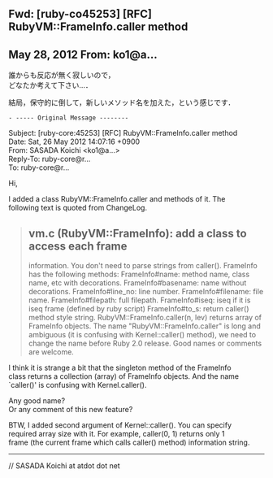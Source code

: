 ## Fwd: [ruby-co45253] [RFC] RubyVM::FrameInfo.caller method

## May 28, 2012 From: ko1@a...

誰からも反応が無く寂しいので，  
どなたか考えて下さい...．

結局，保守的に倒して，新しいメソッド名を加えた，という感じです．

    - ----- Original Message --------

Subject: [ruby-core:45253] [RFC] RubyVM::FrameInfo.caller method  
Date: Sat, 26 May 2012 14:07:16 +0900  
From: SASADA Koichi \<ko1@a...\>  
Reply-To: ruby-core@r...  
To: ruby-core@r...

Hi,

I added a class RubyVM::FrameInfo.caller and methods of it. The  
following text is quoted from ChangeLog.

> ## vm.c (RubyVM::FrameInfo): add a class to access each frame
> 
> information. You don't need to parse strings from caller(). FrameInfo has the following methods: FrameInfo#name: method name, class name, etc with decorations. FrameInfo#basename: name without decorations. FrameInfo#line\_no: line number. FrameInfo#filename: file name. FrameInfo#filepath: full filepath. FrameInfo#iseq: iseq if it is iseq frame (defined by ruby script) FrameInfo#to\_s: return caller() method style string. RubyVM::FrameInfo.caller(n, lev) returns array of FrameInfo objects. The name "RubyVM::FrameInfo.caller" is long and ambiguous (it is confusing with Kernel::caller() method), we need to change the name before Ruby 2.0 release. Good names or comments are welcome.

I think it is strange a bit that the singleton method of the FrameInfo  
class returns a collection (array) of FrameInfo objects. And the name  
`caller()' is confusing with Kernel.caller().

Any good name?  
Or any comment of this new feature?

BTW, I added second argument of Kernel::caller(). You can specify  
required array size with it. For example, caller(0, 1) returns only 1  
frame (the current frame which calls caller() method) information string.

* * *

// SASADA Koichi at atdot dot net

